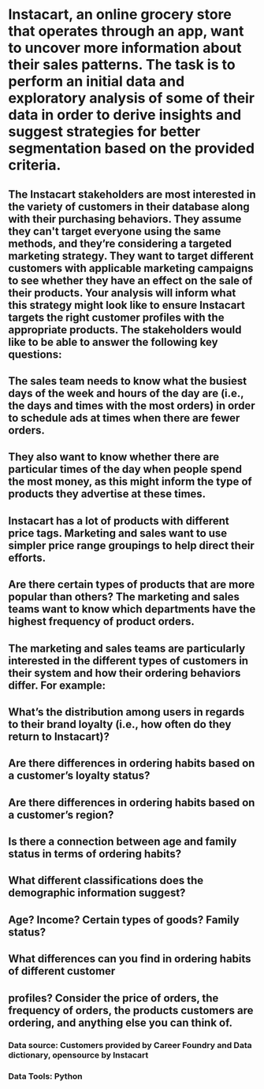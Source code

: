# Instacart, an online grocery store that operates through an app, want to uncover more information about their sales patterns. The task is to perform an initial data and exploratory analysis of some of their data in order to derive insights and suggest strategies for better segmentation based on the provided criteria.
## The Instacart stakeholders are most interested in the variety of customers in their database along with their purchasing behaviors. They assume they can't target everyone using the same methods, and they’re considering a targeted marketing strategy. They want to target different customers with applicable marketing campaigns to see whether they have an effect on the sale of their products. Your analysis will inform what this strategy might look like to ensure Instacart targets the right customer profiles with the appropriate products. The stakeholders would like to be able to answer the following key questions:
## The sales team needs to know what the busiest days of the week and hours of the day are (i.e., the days and times with the most orders) in order to schedule ads at times when there are fewer orders.
## They also want to know whether there are particular times of the day when people spend the most money, as this might inform the type of products they advertise at these times.
## Instacart has a lot of products with different price tags. Marketing and sales want to use simpler price range groupings to help direct their efforts.
##  Are there certain types of products that are more popular than others? The marketing and sales teams want to know which departments have the highest frequency of product orders.
## The marketing and sales teams are particularly interested in the different types of customers in their system and how their ordering behaviors differ. For example:
## What’s the distribution among users in regards to their brand loyalty (i.e., how often do they return to Instacart)?
## Are there differences in ordering habits based on a customer’s loyalty status?
## Are there differences in ordering habits based on a customer’s region?
## Is there a connection between age and family status in terms of ordering habits?
## What different classifications does the demographic information suggest?
## Age? Income? Certain types of goods? Family status?
## What differences can you find in ordering habits of different customer
## profiles? Consider the price of orders, the frequency of orders, the products customers are ordering, and anything else you can think of.
### Data source: Customers provided by Career Foundry and Data dictionary, opensource by Instacart
### Data Tools: Python 
